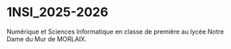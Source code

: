 # 1NSI_2025-2026
Numérique et Sciences Informatique en classe de première au lycée Notre Dame du Mur de MORLAIX.
